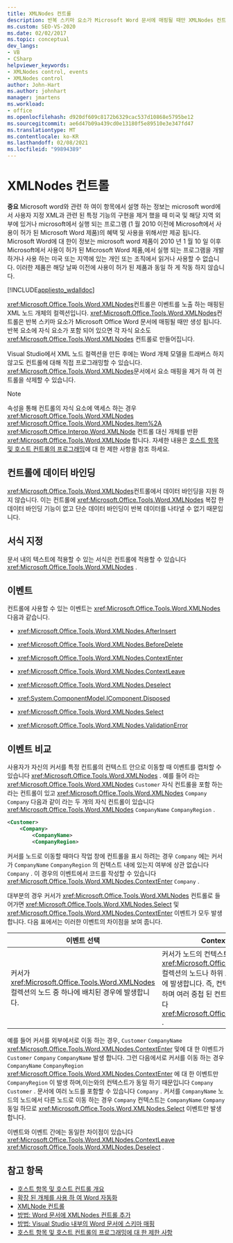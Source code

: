 ```yaml
---
title: XMLNodes 컨트롤
description: 반복 스키마 요소가 Microsoft Word 문서에 매핑될 때만 XMLNodes 컨트롤이 생성 되는 것을 알아봅니다.
ms.custom: SEO-VS-2020
ms.date: 02/02/2017
ms.topic: conceptual
dev_langs:
- VB
- CSharp
helpviewer_keywords:
- XMLNodes control, events
- XMLNodes control
author: John-Hart
ms.author: johnhart
manager: jmartens
ms.workload:
- office
ms.openlocfilehash: d920df609c8172b6329cac537d10868e5795be12
ms.sourcegitcommit: ae6d47b09a439cd0e13180f5e89510e3e347fd47
ms.translationtype: MT
ms.contentlocale: ko-KR
ms.lasthandoff: 02/08/2021
ms.locfileid: "99894389"
---
```

# <a name="xmlnodes-control"></a>XMLNodes 컨트롤
  **중요** Microsoft word와 관련 하 여이 항목에서 설명 하는 정보는 microsoft word에서 사용자 지정 XML과 관련 된 특정 기능의 구현을 제거 했을 때 미국 및 해당 지역 외부에 있거나 microsoft에서 실행 되는 프로그램 (1 월 2010 이전에 Microsoft에서 사용이 허가 된 Microsoft Word 제품)의 혜택 및 사용을 위해서만 제공 됩니다. Microsoft Word에 대 한이 정보는 microsoft word 제품이 2010 년 1 월 10 일 이후 Microsoft에서 사용이 허가 된 Microsoft Word 제품,에서 실행 되는 프로그램을 개발 하거나 사용 하는 미국 또는 지역에 있는 개인 또는 조직에서 읽거나 사용할 수 없습니다. 이러한 제품은 해당 날짜 이전에 사용이 허가 된 제품과 동일 하 게 작동 하지 않습니다.

 [!INCLUDE[appliesto_wdalldoc](../vsto/includes/appliesto-wdalldoc-md.md)]

 <xref:Microsoft.Office.Tools.Word.XMLNodes>컨트롤은 이벤트를 노출 하는 매핑된 XML 노드 개체의 컬렉션입니다. <xref:Microsoft.Office.Tools.Word.XMLNodes>컨트롤은 반복 스키마 요소가 Microsoft Office Word 문서에 매핑될 때만 생성 됩니다. 반복 요소에 자식 요소가 포함 되어 있으면 각 자식 요소도 <xref:Microsoft.Office.Tools.Word.XMLNodes> 컨트롤로 만들어집니다.

 Visual Studio에서 XML 노드 컬렉션을 만든 후에는 Word 개체 모델을 트래버스 하지 않고도 컨트롤에 대해 직접 프로그래밍할 수 있습니다. <xref:Microsoft.Office.Tools.Word.XMLNodes>문서에서 요소 매핑을 제거 하 여 컨트롤을 삭제할 수 있습니다.

> [!NOTE]
> 속성을 통해 컨트롤의 자식 요소에 액세스 하는 경우 <xref:Microsoft.Office.Tools.Word.XMLNodes> <xref:Microsoft.Office.Tools.Word.XMLNodes.Item%2A> <xref:Microsoft.Office.Interop.Word.XMLNode> 컨트롤 대신 개체를 반환 <xref:Microsoft.Office.Tools.Word.XMLNode> 합니다. 자세한 내용은 [호스트 항목 및 호스트 컨트롤의 프로그래밍](../vsto/programmatic-limitations-of-host-items-and-host-controls.md)에 대 한 제한 사항을 참조 하세요.

## <a name="bind-data-to-the-control"></a>컨트롤에 데이터 바인딩
 <xref:Microsoft.Office.Tools.Word.XMLNodes>컨트롤에서 데이터 바인딩을 지원 하지 않습니다. 이는 컨트롤에 <xref:Microsoft.Office.Tools.Word.XMLNodes> 복잡 한 데이터 바인딩 기능이 없고 단순 데이터 바인딩이 반복 데이터를 나타낼 수 없기 때문입니다.

## <a name="formatting"></a>서식 지정
 문서 내의 텍스트에 적용할 수 있는 서식은 컨트롤에 적용할 수 있습니다 <xref:Microsoft.Office.Tools.Word.XMLNodes> .

## <a name="events"></a>이벤트
 컨트롤에 사용할 수 있는 이벤트는 <xref:Microsoft.Office.Tools.Word.XMLNodes> 다음과 같습니다.

- <xref:Microsoft.Office.Tools.Word.XMLNodes.AfterInsert>

- <xref:Microsoft.Office.Tools.Word.XMLNodes.BeforeDelete>

- <xref:Microsoft.Office.Tools.Word.XMLNodes.ContextEnter>

- <xref:Microsoft.Office.Tools.Word.XMLNodes.ContextLeave>

- <xref:Microsoft.Office.Tools.Word.XMLNodes.Deselect>

- <xref:System.ComponentModel.IComponent.Disposed>

- <xref:Microsoft.Office.Tools.Word.XMLNodes.Select>

- <xref:Microsoft.Office.Tools.Word.XMLNodes.ValidationError>

## <a name="compare-events"></a>이벤트 비교
 사용자가 자신의 커서를 특정 컨트롤의 컨텍스트 안으로 이동할 때 이벤트를 캡처할 수 있습니다 <xref:Microsoft.Office.Tools.Word.XMLNodes> . 예를 들어 라는 <xref:Microsoft.Office.Tools.Word.XMLNodes> `Customer` 자식 컨트롤을 포함 하는 라는 컨트롤이 있고 <xref:Microsoft.Office.Tools.Word.XMLNodes> `Company` `Company` 다음과 같이 라는 두 개의 자식 컨트롤이 있습니다 <xref:Microsoft.Office.Tools.Word.XMLNodes> `CompanyName` `CompanyRegion` .

```xml
<Customer>
    <Company>
        <CompanyName>
        <CompanyRegion>
```

 커서를 노드로 이동할 때마다 작업 창에 컨트롤을 표시 하려는 경우 `Company` 에는 커서가 `CompanyName` `CompanyRegion` 의 컨텍스트 내에 있는지 여부에 상관 없습니다 `Company` . 이 경우의 이벤트에서 코드를 작성할 수 있습니다 <xref:Microsoft.Office.Tools.Word.XMLNodes.ContextEnter> `Company` .

 대부분의 경우 커서가 <xref:Microsoft.Office.Tools.Word.XMLNodes> 컨트롤로 들어가면 <xref:Microsoft.Office.Tools.Word.XMLNodes.Select> 및 <xref:Microsoft.Office.Tools.Word.XMLNodes.ContextEnter> 이벤트가 모두 발생 합니다. 다음 표에서는 이러한 이벤트의 차이점을 보여 줍니다.

|이벤트 선택|ContextEnter 이벤트|
|------------------|------------------------|
|커서가 <xref:Microsoft.Office.Tools.Word.XMLNodes> 컬렉션의 노드 중 하나에 배치된 경우에 발생합니다.|커서가 노드의 컨텍스트 바깥쪽 영역에서 <xref:Microsoft.Office.Tools.Word.XMLNodes> 컬렉션의 노드나 하위 노드 중 하나에 배치된 경우에 발생합니다. 즉, 컨텍스트가 변경 될 때만 발생 하며 여러 중첩 된 컨트롤에 대해 발생할 수 있습니다 <xref:Microsoft.Office.Tools.Word.XMLNodes> .|

 예를 들어 커서를 외부에서로 이동 하는 경우, `Customer` `CompanyName` <xref:Microsoft.Office.Tools.Word.XMLNodes.ContextEnter> 및에 대 한 이벤트가 `Customer` `Company` `CompanyName` 발생 합니다. 그런 다음에서로 커서를 이동 하는 경우 `CompanyName` `CompanyRegion` <xref:Microsoft.Office.Tools.Word.XMLNodes.ContextEnter> 에 대 한 이벤트만 `CompanyRegion` 이 발생 하며,이는와의 컨텍스트가 동일 하기 때문입니다 `Company` `Customer` . 문서에 여러 노드를 포함할 수 있습니다 `Company` . 커서를 `CompanyName` 노드의 노드에서 다른 노드로 이동 하는 경우 `Company` 컨텍스트는 `CompanyName` `Company` 동일 하므로 <xref:Microsoft.Office.Tools.Word.XMLNodes.Select> 이벤트만 발생 합니다.

 이벤트와 이벤트 간에는 동일한 차이점이 있습니다 <xref:Microsoft.Office.Tools.Word.XMLNodes.ContextLeave> <xref:Microsoft.Office.Tools.Word.XMLNodes.Deselect> .

## <a name="see-also"></a>참고 항목
- [호스트 항목 및 호스트 컨트롤 개요](../vsto/host-items-and-host-controls-overview.md)
- [확장 된 개체를 사용 하 여 Word 자동화](../vsto/automating-word-by-using-extended-objects.md)
- [XMLNode 컨트롤](../vsto/xmlnode-control.md)
- [방법: Word 문서에 XMLNodes 컨트롤 추가](../vsto/how-to-add-xmlnodes-controls-to-word-documents.md)
- [방법: Visual Studio 내부의 Word 문서에 스키마 매핑](../vsto/how-to-map-schemas-to-word-documents-inside-visual-studio.md)
- [호스트 항목 및 호스트 컨트롤의 프로그래밍에 대 한 제한 사항](../vsto/programmatic-limitations-of-host-items-and-host-controls.md)

